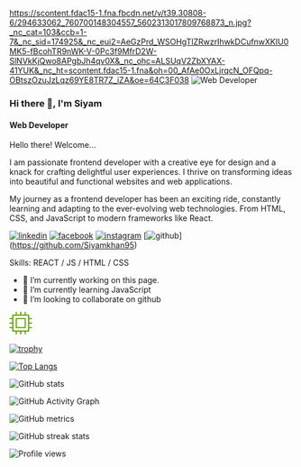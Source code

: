 https://scontent.fdac15-1.fna.fbcdn.net/v/t39.30808-6/294633062_760700148304557_5602313017809768873_n.jpg?_nc_cat=103&ccb=1-7&_nc_sid=174925&_nc_eui2=AeGzPrd_WSOHgTlZRwzrIhwkDCufnwXKIU0MK5-fBcohTR9nWK-V-0Pc3f9MfrD2W-SlNVkKjQwo8APgbJh4qv0X&_nc_ohc=ALSUqV2ZbXYAX-41YUK&_nc_ht=scontent.fdac15-1.fna&oh=00_AfAe0OxLjrqcN_OFQpq-OBtszOzuJzLqz69YE8TR7Z_iZA&oe=64C3F038
![Web Developer](https://scontent.fdac15-1.fna.fbcdn.net/v/t39.30808-6/321461144_615671997226838_445912496540896833_n.jpg?_nc_cat=109&ccb=1-7&_nc_sid=09cbfe&_nc_eui2=AeFlu8ACxI8lnnXbWyHPukj9KzYqLSHRxQYrNiotIdHFBqFUvoBcTKV_MJCbQpceXQLpCLlZHvgxFQ1ridYm_zPX&_nc_ohc=YlymjFJueioAX9kRpK_&_nc_ht=scontent.fdac15-1.fna&oh=00_AfDDO1IsjQ3Lg9bEG9n0A1NJ0z3UFePQoCwtVOLRObbBNA&oe=64C3AB91)

### Hi there 👋, I'm Siyam
#### Web Developer
 Hello there! Welcome...

I am passionate frontend developer with a creative eye for design and a knack for crafting delightful user experiences. I thrive on transforming ideas into beautiful and functional websites and web applications.

My journey as a frontend developer has been an exciting ride, constantly learning and adapting to the ever-evolving web technologies. From HTML, CSS, and JavaScript to modern frameworks like React.

[<img src='https://cdn.jsdelivr.net/npm/simple-icons@3.0.1/icons/linkedin.svg' alt='linkedin' height='40'>](https://www.linkedin.com/in/Siyam/)  [<img src='https://cdn.jsdelivr.net/npm/simple-icons@3.0.1/icons/facebook.svg' alt='facebook' height='40'>](https://www.facebook.com/Siyam)  [<img src='https://cdn.jsdelivr.net/npm/simple-icons@3.0.1/icons/instagram.svg' alt='instagram' height='40'>](https://www.instagram.com/Siyam/) [<img src='https://cdn.jsdelivr.net/npm/simple-icons@3.0.1/icons/github.svg' alt='github' height='40'>] (https://github.com/Siyamkhan95)   

Skills: REACT / JS / HTML / CSS

- 🔭 I’m currently working on this page. 
- 🌱 I’m currently learning JavaScript 
- 👯 I’m looking to collaborate on github 




<a href='https://docs.github.com/en/developers'><img src='https://raw.githubusercontent.com/acervenky/animated-github-badges/master/assets/devbadge.gif' width='40' height='40'></a> 

[![trophy](https://github-profile-trophy.vercel.app/?username=Siyamkhan95)](https://github.com/ryo-ma/github-profile-trophy)

[![Top Langs](https://github-readme-stats.vercel.app/api/top-langs/?username=Siyamkhan95)](https://github.com/anuraghazra/github-readme-stats)

![GitHub stats](https://github-readme-stats.vercel.app/api?username=Siyamkhan95&show_icons=true&count_private=true)  

![GitHub Activity Graph](https://activity-graph.herokuapp.com/graph?username=Siyamkhan95)  

![GitHub metrics](https://metrics.lecoq.io/Siyamkhan95)  

![GitHub streak stats](https://streak-stats.demolab.com/?user=Siyamkhan95)  

![Profile views](https://gpvc.arturio.dev/Siyamkhan95)  
